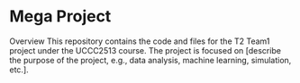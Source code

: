 # Mega Project
Overview
This repository contains the code and files for the T2 Team1 project under the UCCC2513 course. The project is focused on [describe the purpose of the project, e.g., data analysis, machine learning, simulation, etc.].
